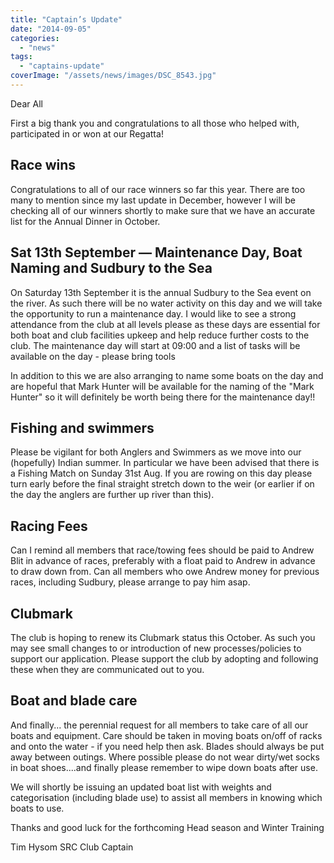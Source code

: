 ```yaml
---
title: "Captain’s Update"
date: "2014-09-05"
categories: 
  - "news"
tags: 
  - "captains-update"
coverImage: "/assets/news/images/DSC_8543.jpg"
---
```


Dear All

First a big thank you and congratulations to all those who helped with, participated in or won at our Regatta!

## Race wins

Congratulations to all of our race winners so far this year. There are too many to mention since my last update in December, however I will be checking all of our winners shortly to make sure that we have an accurate list for the Annual Dinner in October.

## Sat 13th September — Maintenance Day, Boat Naming and Sudbury to the Sea

On Saturday 13th September it is the annual Sudbury to the Sea event on the river. As such there will be no water activity on this day and we will take the opportunity to run a maintenance day. I would like to see a strong attendance from the club at all levels please as these days are essential for both boat and club facilities upkeep and help reduce further costs to the club. The maintenance day will start at 09:00 and a list of tasks will be available on the day - please bring tools

In addition to this we are also arranging to name some boats on the day and are hopeful that Mark Hunter will be available for the naming of the "Mark Hunter" so it will definitely be worth being there for the maintenance day!!

## Fishing and swimmers

Please be vigilant for both Anglers and Swimmers as we move into our (hopefully) Indian summer. In particular we have been advised that there is a Fishing Match on Sunday 31st Aug. If you are rowing on this day please turn early before the final straight stretch down to the weir (or earlier if on the day the anglers are further up river than this).

## Racing Fees

Can I remind all members that race/towing fees should be paid to Andrew Blit in advance of races, preferably with a float paid to Andrew in advance to draw down from. Can all members who owe Andrew money for previous races, including Sudbury, please arrange to pay him asap.

## Clubmark

The club is hoping to renew its Clubmark status this October. As such you may see small changes to or introduction of new processes/policies to support our application. Please support the club by adopting and following these when they are communicated out to you.

## Boat and blade care

And finally... the perennial request for all members to take care of all our boats and equipment. Care should be taken in moving boats on/off of racks and onto the water - if you need help then ask. Blades should always be put away between outings. Where possible please do not wear dirty/wet socks in boat shoes....and finally please remember to wipe down boats after use.

We will shortly be issuing an updated boat list with weights and categorisation (including blade use) to assist all members in knowing which boats to use.

Thanks and good luck for the forthcoming Head season and Winter Training

Tim Hysom SRC Club Captain
